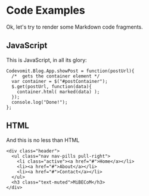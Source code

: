 # Code Examples

Ok, let's try to render some Markdown code fragments.

## JavaScript

This is JavaScript, in all its glory:

    Codevomit.Blog.App.showPost = function(postUrl){
      /*  gets the container element */
      var container = $("#postContainer");
      $.get(postUrl, function(data){
        container.html( marked(data) );
      });
      console.log("Done!");
    };

## HTML
And this is no less than HTML

    <div class="header">
      <ul class="nav nav-pills pull-right">
        <li class="active"><a href="#">Home</a></li>
        <li><a href="#">About</a></li>
        <li><a href="#">Contact</a></li>
      </ul>
      <h3 class="text-muted">MiBECoM</h3>
    </div>
